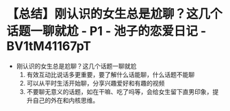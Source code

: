 # 【总结】刚认识的女生总是尬聊？这几个话题一聊就尬 - P1 - 池子的恋爱日记 - BV1tM41167pT

-   刚认识的女生总是尬聊？这几个话题一聊就尬
    1.  有效互动比说话多更重要，要了解什么话能聊，什么话题不能聊
    2.  可以从平时生活开始聊，分享兴趣爱好和有趣的视频
    3.  不要聊无意义的话题，如在干嘛、吃了吗等，会给女生留下直男印象，提升自己的外在和内核思维。